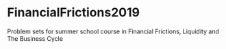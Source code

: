 # FinancialFrictions2019
Problem sets for summer school course in Financial Frictions, Liquidity and The Business Cycle
